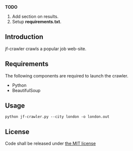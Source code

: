 **TODO** 
  1. Add section on results. 
  2. Setup __requirements.txt__.

## Introduction

jf-crawler crawls a popular job web-site. 

## Requirements

The following components are required to launch the crawler.
 * Python
 * BeautifulSoup

## Usage

```
python jf-crawler.py --city london -o london.out
```

## License

Code shall be released under [the MIT license](https://github.com/shashwatx/jf-crawler/blob/master/LICENSE)

